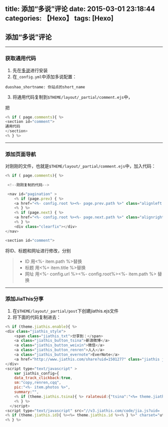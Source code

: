 title: 添加“多说”评论
date: 2015-03-01 23:18:44
categories: 【Hexo】
tags: [Hexo]
---
## 添加“多说”评论 ##

---
### 获取通用代码 ###

1. 先在[多说](http://duoshuo.com/ "多说")进行安装
2. 在`_config.yml`中添加多说配置：

```
duoshao_shortname: 你站点的short_name
```

3. 将通用代码复制到`$THEME/layout/_partial/comment.ejs`中，
 
把

``` javascript
<% if ( page.comments){ %>
<section id="comment">
通用代码
</section>
<% } %>
```

---

### 添加页面导航 ###

对刚刚的文件，也就是`$THEME/layout/_partial/comment.ejs`中，加入代码：

``` javascript
<% if ( page.comments){ %>
 
 <!--刚刚复制的代码-->

 <nav id="pagination" >
    <% if (page.prev) { %>
    <a href="<%- config.root %><%- page.prev.path %>" class="alignleft prev" ><%= __('prev') %></a>
    <% } %>
    <% if (page.next) { %>
    <a href="<%- config.root %><%- page.next.path %>" class="alignright next" ><%= __('next') %></a>
    <% } %>
    <div class="clearfix"></div>
</nav>

<section id="comment">
```
将ID、标题和网址进行修改，分别
> * ID 用<%- item.path %>替换
> * 标题 用<%= item.title %>替换
> * 网址 用<%- config.url %><%- config.root%><%- item.path %> 替换

---

### 添加JiaThis分享 ###

1. 在`$THEME/layout/_partial/post`下创建jiathis.ejs文件
2. 将下面的代码复制进去：

```javascript
<% if (theme.jiathis.enable){ %>
<div class="jiathis_style">
    <span class="jiathis_txt">分享到：</span>
    <a class="jiathis_button_tsina">新浪微博</a>
    <a class="jiathis_button_weixin">微信</a>
    <a class="jiathis_button_renren">人人</a>
    <a class="jiathis_button_evernote">EverNote</a>
    <a href="http://www.jiathis.com/share?uid=1501277" class="jiathis jiathis_txt jiathis_separator jtico jtico_jiathis" target="_blank">更多</a>
</div>
<script type="text/javascript" >
    var jiathis_config={
    data_track_clickback:true,
    sm:"copy,renren,cqq",
    pic:"<%- item.photos %>",
    summary:"",
    <% if (theme.jiathis.tsina){ %> ralateuid:{"tsina":"<%= theme.jiathis.tsina %>"},hideMore:false}
    <% } %>
  </script> 
<script type="text/javascript" src="//v3.jiathis.com/code/jia.js?uid=
<% if (theme.jiathis.id){ %><%= theme.jiathis.id %><% } %>" charset="utf-8"></script>      
<% } %>
```